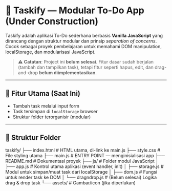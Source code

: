 # 📝 Taskify — Modular To-Do App (Under Construction)

Taskify adalah aplikasi To-Do sederhana berbasis **Vanilla JavaScript** yang dirancang dengan struktur modular dan prinsip _separation of concerns_. Cocok sebagai proyek pembelajaran untuk memahami DOM manipulation, localStorage, dan modularisasi JavaScript.

> ⚠️ **Catatan**: Project ini **belum selesai**. Fitur dasar sudah berjalan (tambah dan tampilkan task), tetapi fitur seperti hapus, edit, dan drag-and-drop **belum diimplementasikan**.

---

## 🚀 Fitur Utama (Saat Ini)

- Tambah task melalui input form
- Task tersimpan di `localStorage` browser
- Struktur folder terorganisir (modular)

---

## 📁 Struktur Folder
taskify/
├── index.html          # HTML utama, di-link ke main.js
├── style.css           # File styling utama
├── main.js             # ENTRY POINT — menginisialisasi app
├── README.md           # Dokumentasi proyek
├── js/                 # Folder modul JavaScript
│   ├── app.js          # Kontrol utama aplikasi (event handler, init)
│   ├── storage.js      # Modul untuk simpan/muat task dari localStorage
│   ├── dom.js          # Fungsi untuk render task ke DOM
│   └── dragndrop.js    # (Belum selesai) Logika drag & drop task
└── assets/             # Gambar/icon (jika diperlukan)

